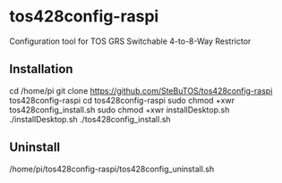 # tos428config-raspi
Configuration tool for TOS GRS Switchable 4-to-8-Way Restrictor

## Installation
cd /home/pi
git clone https://github.com/SteBuTOS/tos428config-raspi tos428config-raspi
cd tos428config-raspi
sudo chmod +xwr tos428config_install.sh
sudo chmod +xwr installDesktop.sh
./installDesktop.sh
./tos428config_install.sh

## Uninstall
/home/pi/tos428config-raspi/tos428config_uninstall.sh
